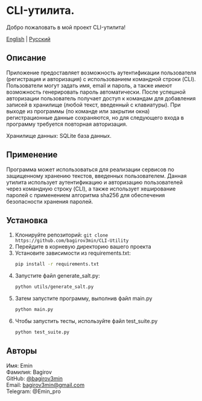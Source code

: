 # CLI-утилита.

Добро пожаловать в мой проект CLI-утилита!

[English](README-en.md) | [Русский](README.md)

## Описание

Приложение предоставляет возможность аутентификации пользователя
(регистрация и авторизация) с использованием командной строки
(CLI). Пользователи могут задать имя, email и пароль, а также
имеют возможность генерировать пароль автоматически. После
успешной авторизации пользователь получает доступ к командам
для добавления записей в хранилище (любой текст, введенный с
клавиатуры). При выходе из программы (по команде или закрытии окна)
регистрационные данные сохраняются, но для следующего
входа в программу требуется повторная авторизация.

Хранилище данных: SQLite база данных.

## Применение
Программа может использоваться для реализации сервисов по защищенному
хранению текстов, введенных пользователем. Данная утилита использует 
аутентификацию и авторизацию пользователей через командную
строку (CLI), а также использует хеширование паролей с
применением алгоритма sha256 для обеспечения безопасности
хранения паролей.

## Установка


1. Клонируйте репозиторий: `git clone 
   https://github.com/bagirov3min/CLI-Utility`
2. Перейдите в корневую директорию вашего проекта
3. Установите зависимости из requirements.txt:
    ```bash
    pip install -r requirements.txt
4. Запустите файл generate_salt.py:
    ```bash
    python utils/generate_salt.py
5. Затем запустите программу, выполнив файл main.py
    ```bash
    python main.py
6. Чтобы запустить тесты, используйте файл test_suite.py
    ```bash
    python test_suite.py
## Авторы

Имя: Emin <br>
Фамилия: Bagirov <br>
GitHub: [@bagirov3min](https://github.com/bagirov3min) <br>
Email: bagirov3min@gmail.com <br>
Telegram: @Emin_pro <br>
